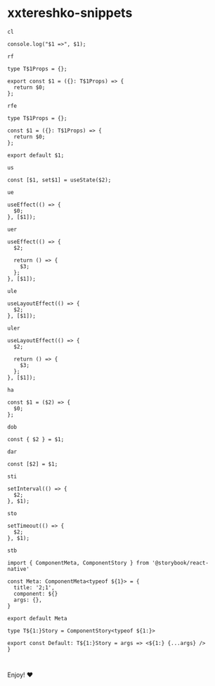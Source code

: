 # xxtereshko-snippets

`cl`

```tsx
console.log("$1 =>", $1);
```

`rf`

```tsx
type T$1Props = {};

export const $1 = ({}: T$1Props) => {
  return $0;
};
```

`rfe`

```tsx
type T$1Props = {};

const $1 = ({}: T$1Props) => {
  return $0;
};

export default $1;
```

`us`

```tsx
const [$1, set$1] = useState($2);
```

`ue`

```tsx
useEffect(() => {
  $0;
}, [$1]);
```

`uer`

```tsx
useEffect(() => {
  $2;

  return () => {
    $3;
  };
}, [$1]);
```

`ule`

```tsx
useLayoutEffect(() => {
  $2;
}, [$1]);
```

`uler`

```tsx
useLayoutEffect(() => {
  $2;

  return () => {
    $3;
  };
}, [$1]);
```

`ha`

```tsx
const $1 = ($2) => {
  $0;
};
```

`dob`

```tsx
const { $2 } = $1;
```

`dar`

```tsx
const [$2] = $1;
```

`sti`

```tsx
setInterval(() => {
  $2;
}, $1);
```

`sto`

```tsx
setTimeout(() => {
  $2;
}, $1);
```

`stb`

```tsx
import { ComponentMeta, ComponentStory } from '@storybook/react-native'

const Meta: ComponentMeta<typeof ${1}> = {
  title: '2;1',
  component: ${}
  args: {},
}

export default Meta

type T${1:}Story = ComponentStory<typeof ${1:}>

export const Default: T${1:}Story = args => <${1:} {...args} />
}



```

Enjoy! ❤️
